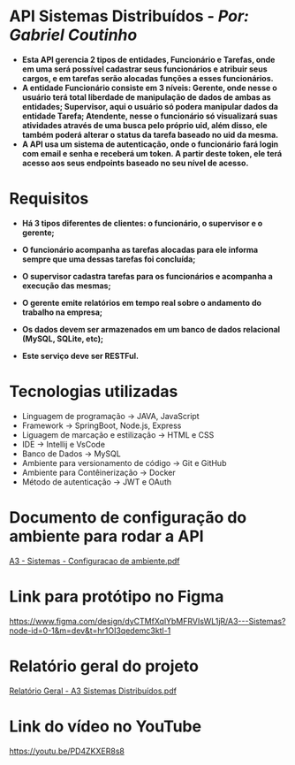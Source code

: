 # API Sistemas Distribuídos - *Por: Gabriel Coutinho*
* **Esta API gerencia 2 tipos de entidades, Funcionário e Tarefas, onde em uma será possível cadastrar seus funcionários e atribuir seus cargos, e em tarefas serão alocadas funções a esses funcionários.**
* **A entidade Funcionário consiste em 3 níveis: Gerente, onde nesse o usuário terá total liberdade de manipulação de dados de ambas as entidades; Supervisor, aqui o usuário só podera manipular dados da entidade Tarefa; Atendente, nesse o funcionário só visualizará suas atividades através de uma busca pelo próprio uid, além disso, ele também poderá alterar o status da tarefa baseado no uid da mesma.**
* **A API usa um sistema de autenticação, onde o funcionário fará login com email e senha e receberá um token. A partir deste token, ele terá acesso aos seus endpoints baseado no seu nível de acesso.**

# Requisitos
* **Há 3 tipos diferentes de clientes: o funcionário, o supervisor e o gerente;**

* **O funcionário acompanha as tarefas alocadas para ele informa sempre que uma dessas tarefas foi concluída;**

* **O supervisor cadastra tarefas para os funcionários e acompanha a execução das mesmas;**

* **O gerente emite relatórios em tempo real sobre o andamento do trabalho na empresa;**

* **Os dados devem ser armazenados em um banco de dados relacional (MySQL, SQLite, etc);**

* **Este serviço deve ser RESTFul.**


# Tecnologias utilizadas
* Linguagem de programação -> JAVA, JavaScript
* Framework -> SpringBoot, Node.js, Express
* Liguagem de marcação e estilização -> HTML e CSS
* IDE -> Intellij e VsCode
* Banco de Dados -> MySQL
* Ambiente para versionamento de código -> Git e GitHub
* Ambiente para Contêinerização -> Docker
* Método de autenticação -> JWT e OAuth

# Documento de configuração do ambiente para rodar a API
[A3 - Sistemas - Configuracao de ambiente.pdf](https://github.com/user-attachments/files/20695824/A3.-.Sistemas.-.Configuracao.de.ambiente.pdf)


# Link para protótipo no Figma
https://www.figma.com/design/dyCTMfXqlYbMFRVIsWL1jR/A3---Sistemas?node-id=0-1&m=dev&t=hr1OI3qedemc3ktl-1


# Relatório geral do projeto
[Relatório Geral - A3 Sistemas Distribuídos.pdf](https://github.com/user-attachments/files/20680926/Relatorio.Geral.-.A3.Sistemas.Distribuidos.pdf)


# Link do vídeo no YouTube
https://youtu.be/PD4ZKXER8s8


